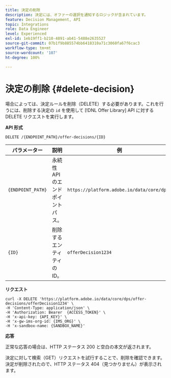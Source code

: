 ```yaml
---
title: 決定の削除
description: 決定には、オファーの選択を通知するロジックが含まれています。
feature: Decision Management, API
topic: Integrations
role: Data Engineer
level: Experienced
exl-id: 1eb19ff1-b210-4891-ab41-5488e2635527
source-git-commit: 07b1f9b885574bb6418310a71c3060fa67f6cac3
workflow-type: tm+mt
source-wordcount: '107'
ht-degree: 100%

---
```


# 決定の削除 {#delete-decision}

場合によっては、決定ルールを削除（DELETE）する必要があります。これを行うには、削除する決定の `id` を使用して [!DNL Offer Library] API に対する DELETE リクエストを実行します。

**API 形式**

```http
DELETE /{ENDPOINT_PATH}/offer-decisions/{ID}
```

| パラメーター | 説明 | 例 |
| --------- | ----------- | ------- |
| `{ENDPOINT_PATH}` | 永続性 API のエンドポイントパス。 | `https://platform.adobe.io/data/core/dps/` |
| `{ID}` | 削除するエンティティの ID。 | `offerDecision1234` |

**リクエスト**

```shell
curl -X DELETE 'https://platform.adobe.io/data/core/dps/offer-decisions/offerDecision1234' \
-H 'Content-Type: application/json' \
-H 'Authorization: Bearer  {ACCESS_TOKEN}' \
-H 'x-api-key: {API_KEY}' \
-H 'x-gw-ims-org-id: {IMS_ORG}' \
-H 'x-sandbox-name: {SANDBOX_NAME}'
```

**応答**

正常な応答の場合は、HTTP ステータス 200 と空白の本文が返されます。

決定に対して検索（GET）リクエストを試行することで、削除を確認できます。決定が削除されたので、HTTP ステータス 404（見つかりません）が表示されます。
